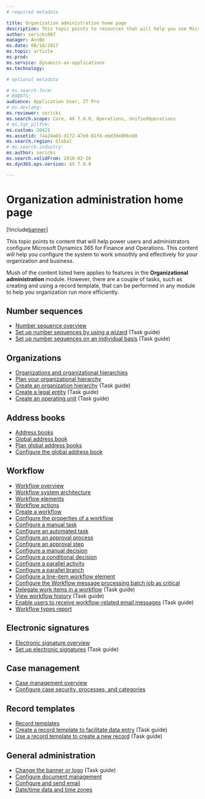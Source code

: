 ```yaml
---
# required metadata

title: Organization administration home page
description: This topic points to resources that will help you use Microsoft Dynamics 365 for Finance and Operations in your organization.
author: sericks007
manager: AnnBe
ms.date: 08/18/2017
ms.topic: article
ms.prod: 
ms.service: dynamics-ax-applications
ms.technology: 

# optional metadata

# ms.search.form: 
# ROBOTS: 
audience: Application User, IT Pro
# ms.devlang: 
ms.reviewer: sericks
ms.search.scope: Core, AX 7.0.0, Operations, UnifiedOperations
# ms.tgt_pltfrm: 
ms.custom: 20421
ms.assetid: 7aa24a03-d172-47e9-81f8-ebd39e80bc60
ms.search.region: Global
# ms.search.industry: 
ms.author: sericks
ms.search.validFrom: 2016-02-28
ms.dyn365.ops.version: AX 7.0.0

---
```


# Organization administration home page

[!include[banner](../includes/banner.md)]


This topic points to content that will help power users and administrators configure Microsoft Dynamics 365 for Finance and Operations. This content will help you configure the system to work smoothly and effectively for your organization and business.

Mush of the content listed here applies to features in the **Organizational administration** module. However, there are a couple of tasks, such as creating and using a record template, that can be performed in any module to help you organization run more efficiently. 

Number sequences
----------------

-   [Number sequence overview](number-sequence-overview.md)
-   [Set up number sequences by using a wizard](/dynamics365/unified-operations/fin-and-ops/organization-administration/tasks/set-up-number-sequences-wizard) (Task guide)
-   [Set up number sequences on an individual basis](/dynamics365/unified-operations/fin-and-ops/organization-administration/tasks/set-up-number-sequences-individual-basis) (Task guide)

## Organizations
-   [Organizations and organizational hierarchies](organizations-organizational-hierarchies.md)
-   [Plan your organizational hierarchy](plan-organizational-hierarchy.md)
-   [Create an organization hierarchy](/dynamics365/unified-operations/fin-and-ops/organization-administration/tasks/create-organization-hierarchy) (Task guide)
-   [Create a legal entity](/dynamics365/unified-operations/fin-and-ops/organization-administration/tasks/create-legal-entity) (Task guide)
-   [Create an operating unit](/dynamics365/unified-operations/fin-and-ops/organization-administration/tasks/create-operating-unit) (Task guide)

## Address books
-   [Address books](qa-address-books.md)
-   [Global address book](overview-global-address-book.md)
-   [Plan global address books](plan-configuration-global-address-book-additional-address-books.md)
- [Configure the global address book](./tasks/configure-global-address-book.md)

## Workflow
-   [Workflow overview](overview-workflow-system.md)
-   [Workflow system architecture](workflow-system-architecture.md)
-   [Workflow elements](workflow-elements.md)
-   [Workflow actions](workflow-actions.md)
-   [Create a workflow](create-workflow.md)
-   [Configure the properties of a workflow](configure-workflow-properties.md)
-   [Configure a manual task](configure-manual-task-workflow.md)
-   [Configure an automated task](configure-automated-task-workflow.md)
-   [Configure an approval process](configure-approval-process-workflow.md)
-   [Configure an approval step](configure-approval-step-workflow.md)
-   [Configure a manual decision](configure-manual-decision-workflow.md)
-   [Configure a conditional decision](configure-conditional-decision-workflow.md)
-   [Configure a parallel activity](configure-parallel-activity-workflow.md)
-   [Configure a parallel branch](configure-parallel-branch-workflow.md)
-   [Configure a line-item workflow element](configure-line-item-workflow.md)
- [Configure the Workflow message processing batch job as critical](workflow-batch-job-critical.md)
- [Delegate work items in a workflow](./tasks/delegate-work-items-workflow.md) (Task guide)
- [View workflow history](./tasks/view-workflow-history.md) (Task guide)
- [Enable users to receive workflow-related email messages](./tasks/users-receive-workflow-related-email-messages.md) (Task guide)
- [Workflow types report](workflow-types-report.md)

## Electronic signatures
-   [Electronic signature overview](electronic-signature-overview.md)
-   [Set up electronic signatures](/dynamics365/unified-operations/fin-and-ops/organization-administration/tasks/set-up-electronic-signatures) (Task guide)

## Case management
-   [Case management overview](cases.md)
-   [Configure case security, processes, and categories](plan-case-management.md)

## Record templates
-   [Record templates](record-templates.md)
- [Create a record template to facilitate data entry](/dynamics365/unified-operations/dev-itpro/data-entities/tasks/create-record-template-facilitate-data-entry) (Task guide)
- [Use a record template to create a new record](/dynamics365/unified-operations/dev-itpro/data-entities/tasks/use-record-template-new-record) (Task guide)

## General administration
-   [Change the banner or logo](/dynamics365/unified-operations/fin-and-ops/get-started/tasks/change-banner-or-logo) (Task guide)
- [Configure document management](configure-document-management.md)
- [Configure and send email](configure-email.md)
-   [Date/time data and time zones](date-time-zones.md)







